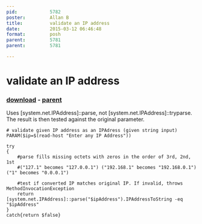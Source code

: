 ```yaml
---
pid:            5782
poster:         Allan B
title:          validate an IP address
date:           2015-03-12 06:46:48
format:         posh
parent:         5781
parent:         5781

---
```


# validate an IP address

### [download](5782.ps1) - [parent](5781.md)

Uses [system.net.IPAddress]::parse, not [system.net.IPAddress]::tryparse.
The result is then tested against the original parameter.

```posh
# validate given IP address as an IPAdress (given string input)
PARAM($ip=$(read-host "Enter any IP Address"))

try
{
    #parse fills missing octets with zeros in the order of 3rd, 2nd, 1st
    #("127.1" becomes "127.0.0.1") ("192.168.1" becomes "192.168.0.1") ("1" becomes "0.0.0.1")

    #test if converted IP matches original IP. If invalid, throws MethodInvocationException
    return [system.net.IPAddress]::parse("$ipAddress").IPAddressToString -eq "$ipAddress"
}
catch{return $false}
```

